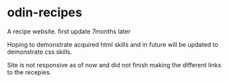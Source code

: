 # odin-recipes
A recipe website.
first update 7months later



Hoping to demonstrate acquired html skills and in future will be updated to demonstrate css skills.

Site is not responsive as of now and did not finish making the different links to the recepies.
